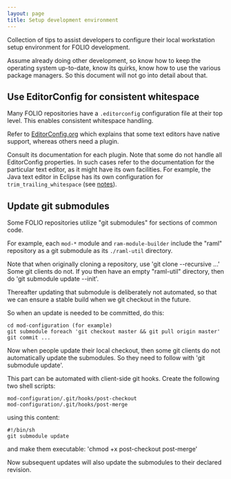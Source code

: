 ```yaml
---
layout: page
title: Setup development environment
---
```


Collection of tips to assist developers to configure their local workstation setup environment for FOLIO development.

Assume already doing other development, so know how to keep the operating system up-to-date, know its quirks, know how to use the various package managers. So this document will not go into detail about that.

## Use EditorConfig for consistent whitespace

Many FOLIO repositories have a `.editorconfig` configuration file at their top level. This enables consistent whitespace handling.

Refer to [EditorConfig.org](http://editorconfig.org) which explains that some text editors have native support, whereas others need a plugin.

Consult its documentation for each plugin. Note that some do not handle all EditorConfig properties.
In such cases refer to the documentation for the particular text editor, as it might have its own facilities.
For example, the Java text editor in Eclipse has its own configuration for `trim_trailing_whitespace`
(see [notes](http://stackoverflow.com/questions/14178839/is-there-a-way-to-automatically-remove-trailing-spaces-in-eclipse)).

## Update git submodules

Some FOLIO repositories utilize "git submodules" for sections of common code.

For example, each `mod-*` module and `ram-module-builder` include the "raml" repository as a git submodule as its `./raml-util` directory.

Note that when originally cloning a repository, use 'git clone --recursive ...'
Some git clients do not. If you then have an empty "raml-util" directory, then do 'git submodule update --init'.

Thereafter updating that submodule is deliberately not automated, so that we can ensure a stable build when we git checkout in the future.

So when an update is needed to be committed, do this:

    cd mod-configuration (for example)
    git submodule foreach 'git checkout master && git pull origin master'
    git commit ...

Now when people update their local checkout, then some git clients do not automatically update the submodules. So they need to follow with 'git submodule update'.

This part can be automated with client-side git hooks. Create the following two shell scripts:

    mod-configuration/.git/hooks/post-checkout
    mod-configuration/.git/hooks/post-merge

using this content:

    #!/bin/sh
    git submodule update

and make them executable: 'chmod +x post-checkout post-merge'

Now subsequent updates will also update the submodules to their declared revision.
